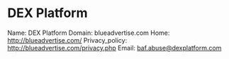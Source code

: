 
# DEX Platform

Name: DEX Platform
Domain: blueadvertise.com
Home: http://blueadvertise.com/
Privacy_policy: http://blueadvertise.com/privacy.php
Email: baf.abuse@dexplatform.com
